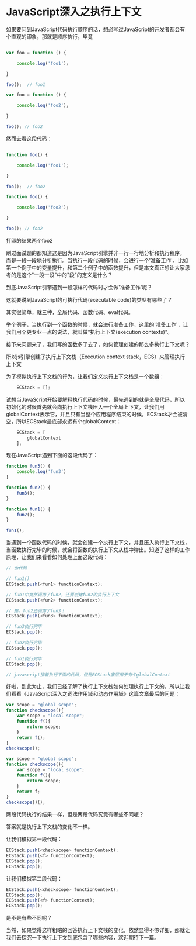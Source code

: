 # JavaScript深入之执行上下文

如果要问到JavaScript代码执行顺序的话，想必写过JavaScript的开发者都会有个直观的印象，那就是顺序执行，毕竟

```js

var foo = function () {

    console.log('foo1');

}

foo();  // foo1

var foo = function () {

    console.log('foo2');

}

foo(); // foo2

```

然而去看这段代码：

```js

function foo() {

    console.log('foo1');

}

foo();  // foo2

function foo() {

    console.log('foo2');

}

foo(); // foo2

```

打印的结果两个foo2

刷过面试题的都知道这是因为JavaScript引擎并非一行一行地分析和执行程序，而是一段一段地分析执行。当执行一段代码的时候，会进行一个'准备工作'，比如第一个例子中的变量提升，和第二个例子中的函数提升，但是本文真正想让大家思考的是这个"一段一段"中的"段"的定义是什么？

到底JavaScript引擎遇到一段怎样的代码时才会做'准备工作'呢？

这就要说到JavaScript的可执行代码(executable code)的类型有哪些了？

其实很简单，就三种，全局代码、函数代码、eval代码。

举个例子，当执行到一个函数的时候，就会进行准备工作，这里的'准备工作'，让我们用个更专业一点的说法，就叫做"执行上下文(execution contexts)"。

接下来问题来了，我们写的函数多了去了，如何管理创建的那么多执行上下文呢？

所以js引擎创建了执行上下文栈（Execution context stack，ECS）来管理执行上下文

为了模拟执行上下文栈的行为，让我们定义执行上下文栈是一个数组：

```js
    ECStack = [];
```

试想当JavaScript开始要解释执行代码的时候，最先遇到的就是全局代码，所以初始化的时候首先就会向执行上下文栈压入一个全局上下文，让我们用globalContext表示它，并且只有当整个应用程序结束的时候，ECStack才会被清空，所以ECStack最底部永远有个globalContext：

```js
    ECStack = [
        globalContext
    ];
```

现在JavaScript遇到下面的这段代码了：

```js
function fun3() {
    console.log('fun3')
}

function fun2() {
    fun3();
}

function fun1() {
    fun2();
}

fun1();
```

当遇到一个函数代码的时候，就会创建一个执行上下文，并且压入执行上下文栈，当函数执行完毕的时候，就会将函数的执行上下文从栈中弹出。知道了这样的工作原理，让我们来看看如何处理上面这段代码：

```js
// 伪代码

// fun1()
ECStack.push(<fun1> functionContext);

// fun1中竟然调用了fun2，还要创建fun2的执行上下文
ECStack.push(<fun2> functionContext);

// 擦，fun2还调用了fun3！
ECStack.push(<fun3> functionContext);

// fun3执行完毕
ECStack.pop();

// fun2执行完毕
ECStack.pop();

// fun1执行完毕
ECStack.pop();

// javascript接着执行下面的代码，但是ECStack底层用于有个globalContext
```

好啦，到此为止，我们已经了解了执行上下文栈如何处理执行上下文的，所以让我们看看《JavaScript深入之词法作用域和动态作用域》这篇文章最后的问题：

```js
var scope = "global scope";
function checkscope(){
    var scope = "local scope";
    function f(){
        return scope;
    }
    return f();
}
checkscope();
```

```js
var scope = "global scope";
function checkscope(){
    var scope = "local scope";
    function f(){
        return scope;
    }
    return f;
}
checkscope()();
```

两段代码执行的结果一样，但是两段代码究竟有哪些不同呢？

答案就是执行上下文栈的变化不一样。

让我们模拟第一段代码：

```js
ECStack.push(<checkscope> functionContext);
ECStack.push(<f> functionContext);
ECStack.pop();
ECStack.pop();
```

让我们模拟第二段代码：

```js
ECStack.push(<checkscope> functionContext);
ECStack.pop();
ECStack.push(<f> functionContext);
ECStack.pop();
```

是不是有些不同呢？

当然，如果觉得这样粗略的回答执行上下文栈的变化，依然显得不够详细，那就让我们去探究一下执行上下文到底包含了哪些内容，欢迎期待下一篇。
